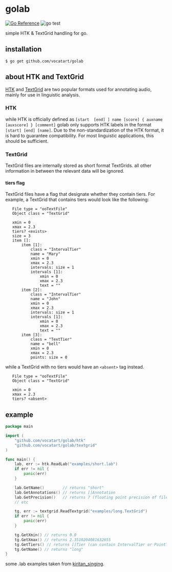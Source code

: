 # golab

[![Go Reference](https://pkg.go.dev/badge/github.com/vocatart/golab.svg "Go Reference")](https://pkg.go.dev/github.com/vocatart/golab)
![go test](https://github.com/vocatart/golab/actions/workflows/go.yml/badge.svg "Go Test Status")

simple HTK & TextGrid handling for go.

## installation

```plaintext
$ go get github.com/vocatart/golab
```

## about HTK and TextGrid

[HTK](http://www.seas.ucla.edu/spapl/weichu/htkbook/node113_mn.html) and [TextGrid](https://www.fon.hum.uva.nl/praat/manual/TextGrid_file_formats.html) are two popular formats used for annotating audio, mainly for use in linguistic analysis.

### HTK

while HTK is officially defined as `[start  [end] ] name [score] { auxname [auxscore] } [comment]` golab only 
supports HTK labels in the format `[start] [end] [name]`. Due to the non-standardization of the HTK format, it is 
hard to guarantee compatibility. For most linguistic applications, this should be sufficient.

### TextGrid

TextGrid files are internally stored as short format TextGrids. all other information in between the relevant data 
will be ignored.

#### tiers flag

TextGrid files have a flag that designate whether they contain tiers. For example, a TextGrid that contains tiers 
would look like the following:

```TextGrid
   File type = "ooTextFile"
   Object class = "TextGrid"
   
   xmin = 0
   xmax = 2.3
   tiers? <exists>
   size = 3
   item []:
       item [1]:
           class = "IntervalTier"
           name = "Mary"
           xmin = 0
           xmax = 2.3
           intervals: size = 1
           intervals [1]:
               xmin = 0
               xmax = 2.3
               text = ""
       item [2]:
           class = "IntervalTier"
           name = "John"
           xmin = 0
           xmax = 2.3
           intervals: size = 1
           intervals [1]:
               xmin = 0
               xmax = 2.3
               text = ""
       item [3]:
           class = "TextTier"
           name = "bell"
           xmin = 0
           xmax = 2.3
           points: size = 0
```

while a TextGrid with no tiers would have an `<absent>` tag instead.

```TextGrid
   File type = "ooTextFile"
   Object class = "TextGrid"
   
   xmin = 0
   xmax = 2.3
   tiers? <absent>
```

## example

```go
package main

import (
	"github.com/vocatart/golab/htk"
	"github.com/vocatart/golab/textgrid"
)

func main() {
	lab, err := htk.ReadLab("examples/short.lab")
	if err != nil {
		panic(err)
	}

	lab.GetName()        // returns "short"
	lab.GetAnnotations() // returns []Annotation
	lab.GetPrecision()   // returns 7 (floating point precision of file, parsed when read in)
	// etc

	tg, err := textgrid.ReadTextgrid("examples/long.TextGrid")
	if err != nil {
		panic(err)
    }

	tg.GetXmin() // returns 0.0
	tg.GetXmax() // returns 2.3510204081632655
	tg.GetTiers() // returns []Tier (can contain IntervalTier or PointTier)
	tg.GetName() // returns "long"
}
```

some .lab examples taken from [kiritan_singing](https://github.com/mmorise/kiritan_singing).
